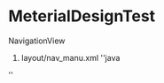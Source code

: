# MeterialDesignTest
NavigationView

1.  layout/nav_manu.xml 
''java
<?xml version="1.0" encoding="utf-8"?>
<menu xmlns:android="http://schemas.android.com/apk/res/android">
    <group android:checkableBehavior="single">
        <item
            android:id="@+id/nav_call"
            android:icon="@mipmap/ic_launcher_round"
            android:title="call" />
        <item
            android:id="@+id/nav_friends"
            android:icon="@mipmap/ic_launcher_round"
            android:title="Friends" />
        <item
            android:id="@+id/nav_location"
            android:icon="@mipmap/ic_launcher_round"
            android:title="Location" />
        <item
            android:id="@+id/nav_task"
            android:icon="@mipmap/ic_launcher_round"
            android:title="Tasks" />
    </group>
</menu>
''
